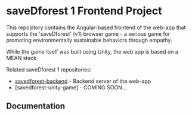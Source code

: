 # saveDforest 1 Frontend Project

This repository contains the Angular-based frontend of the web-app that supports the 'saveDforest' (v1) browser game - a serious game for promoting environmentally sustainable behaviors through empathy. 

While the game itself was built using Unity, the web app is based on a MEAN stack.

Related saveDforest 1 repositories: 
- [savedforest-backend](https://github.com/ricardosantosfc/savedforest-backend-public) - Backend server of the web-app
- [savedforest-unity-game] - COMING SOON...
  
## Documentation
